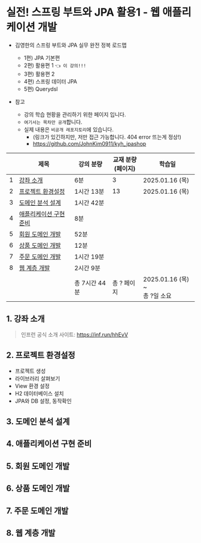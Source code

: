 # 실전! 스프링 부트와 JPA 활용1 - 웹 애플리케이션 개발

- 김영한의 스프링 부트와 JPA 실무 완전 정복 로드맵
  - 1편) JPA 기본편
  - 2편) 활용편 1 `👈 이 강의!!!`
  - 3편) 활용편 2
  - 4편) 스프링 데이터 JPA
  - 5편) Querydsl

- 참고
    - 강의 학습 현황을 관리하기 위한 페이지 입니다.
    - `여기서는 목차만 공개`합니다.
    - 실제 내용은 `비공개 레포지토리`에 있습니다.
      - (링크가 있긴하지만, 저만 접근 가능합니다. 404 error 뜨는게 정상!)
      - https://github.com/JohnKim0911/kyh_jpashop

|   | 제목                              | 강의 분량     | 교재 분량<br>(페이지) | 학습일                          |
|---|---------------------------------|-----------|----------------|------------------------------|
| 1 | [강좌 소개](#1-강좌-소개)               | 6분        | 3              | 2025.01.16 (목)               |
| 2 | [프로젝트 환경설정](#2-프로젝트-환경설정)       | 1시간 13분   | 13             | 2025.01.16 (목)               |
| 3 | [도메인 분석 설계](#3-도메인-분석-설계)       | 1시간 42분   |                |                              |
| 4 | [애플리케이션 구현 준비](#4-애플리케이션-구현-준비) | 8분        |                |                              |
| 5 | [회원 도메인 개발](#5-회원-도메인-개발)       | 52분       |                |                              |
| 6 | [상품 도메인 개발](#6-상품-도메인-개발)       | 12분       |                |                              |
| 7 | [주문 도메인 개발](#7-주문-도메인-개발)       | 1시간 19분   |                |                              |
| 8 | [웹 계층 개발](#8-웹-계층-개발)           | 2시간 9분    |                |                              |
|   |                                 | 총 7시간 44분 | 총 ? 페이지        | 2025.01.16 (목) ~ <br>총 ?일 소요 |

## 1. 강좌 소개 

> 인프런 공식 소개 사이트: https://inf.run/hhEvV

## 2. 프로젝트 환경설정

- 프로젝트 생성
- 라이브러리 살펴보기
- View 환경 설정
- H2 데이터베이스 설치
- JPA와 DB 설정, 동작확인

## 3. 도메인 분석 설계

## 4. 애플리케이션 구현 준비

## 5. 회원 도메인 개발

## 6. 상품 도메인 개발

## 7. 주문 도메인 개발

## 8. 웹 계층 개발